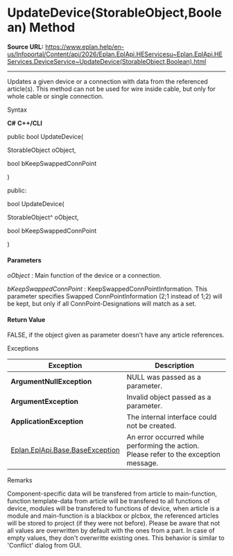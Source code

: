# UpdateDevice(StorableObject,Boolean) Method

**Source URL:** https://www.eplan.help/en-us/Infoportal/Content/api/2026/Eplan.EplApi.HEServicesu~Eplan.EplApi.HEServices.DeviceService~UpdateDevice(StorableObject,Boolean).html

---

Updates a given device or a connection with data from the referenced article(s). This method can not be used for wire inside cable, but only for whole cable or single connection.

Syntax

**C#**
**C++/CLI**


public bool UpdateDevice( 

   StorableObject oObject,

   bool bKeepSwappedConnPoint

)

public:

bool UpdateDevice( 

   StorableObject^ oObject,

   bool bKeepSwappedConnPoint

)


#### Parameters

*oObject*
:   Main function of the device or a connection.

*bKeepSwappedConnPoint*
:   KeepSwappedConnPointInformation. This parameter specifies Swapped ConnPointInformation (2;1 instead of 1;2) will be kept, but only if all ConnPoint-Designations will match as a set.

#### Return Value

FALSE, if the object given as parameter doesn't have any article references.

Exceptions

| Exception | Description |
| --- | --- |
| **ArgumentNullException** | NULL was passed as a parameter. |
| **ArgumentException** | Invalid object passed as a parameter. |
| **ApplicationException** | The internal interface could not be created. |
| [Eplan.EplApi.Base.BaseException](Eplan.EplApi.Baseu~Eplan.EplApi.Base.BaseException.html) | An error occurred while performing the action. Please refer to the exception message. |

Remarks

Component-specific data will be transfered from article to main-function, function template-data from article will be transfered to all functions of device, modules will be transfered to functions of device, when article is a module and main-function is a blackbox or plcbox, the referenced articles will be stored to project (if they were not before). Please be aware that not all values are overwritten by default with the ones from a part. In case of empty values, they don't overwritte existing ones. This behavior is similar to 'Conflict' dialog from GUI.
